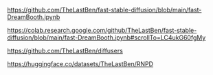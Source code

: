 https://github.com/TheLastBen/fast-stable-diffusion/blob/main/fast-DreamBooth.ipynb

https://colab.research.google.com/github/TheLastBen/fast-stable-diffusion/blob/main/fast-DreamBooth.ipynb#scrollTo=LC4ukG60fgMy

https://github.com/TheLastBen/diffusers

https://huggingface.co/datasets/TheLastBen/RNPD
